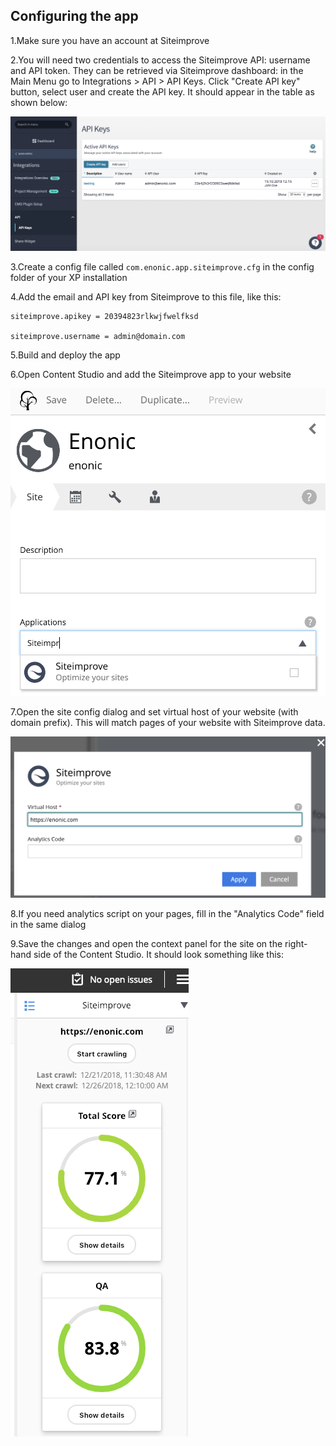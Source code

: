 
## Configuring the app

1.Make sure you have an account at Siteimprove

2.You will need two credentials to access the Siteimprove API: username and API token. 
They can be retrieved via Siteimprove dashboard: in the Main Menu go to Integrations > API > API Keys.
Click "Create API key" button, select user and create the API key. It should appear in the table as shown below:

![](images/siteimprove-1.png)

3.Create a config file called `com.enonic.app.siteimprove.cfg` in the config folder of your XP installation

4.Add the email and API key from Siteimprove to this file, like this:
```
siteimprove.apikey = 20394823rlkwjfwelfksd

siteimprove.username = admin@domain.com
```

5.Build and deploy the app

6.Open Content Studio and add the Siteimprove app to your website

![](images/siteimprove-2.png)

7.Open the site config dialog and set virtual host of your website (with domain prefix). This will match pages of your 
website with Siteimprove data.

![](images/siteimprove-3.png)

8.If you need analytics script on your pages, fill in the "Analytics Code" field in the same dialog

9.Save the changes and open the context panel for the site on the right-hand side of the Content Studio. 
It should look something like this:

![](images/siteimprove-4.png)